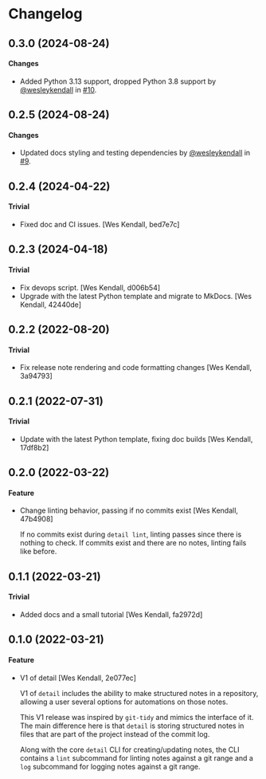 # Changelog

## 0.3.0 (2024-08-24)

#### Changes

  - Added Python 3.13 support, dropped Python 3.8 support by [@wesleykendall](https://github.com/wesleykendall) in [#10](https://github.com/Opus10/detail/pull/10).

## 0.2.5 (2024-08-24)

#### Changes

  - Updated docs styling and testing dependencies by [@wesleykendall](https://github.com/wesleykendall) in [#9](https://github.com/Opus10/detail/pull/9).

## 0.2.4 (2024-04-22)

#### Trivial

  - Fixed doc and CI issues. [Wes Kendall, bed7e7c]

## 0.2.3 (2024-04-18)

#### Trivial

  - Fix devops script. [Wes Kendall, d006b54]
  - Upgrade with the latest Python template and migrate to MkDocs. [Wes Kendall, 42440de]

## 0.2.2 (2022-08-20)

#### Trivial

  - Fix release note rendering and code formatting changes [Wes Kendall, 3a94793]

## 0.2.1 (2022-07-31)

#### Trivial

  - Update with the latest Python template, fixing doc builds [Wes Kendall, 17df8b2]

## 0.2.0 (2022-03-22)

#### Feature

  - Change linting behavior, passing if no commits exist [Wes Kendall, 47b4908]

    If no commits exist during ``detail lint``, linting passes
    since there is nothing to check. If commits exist and there are no
    notes, linting fails like before.

## 0.1.1 (2022-03-21)

#### Trivial

  - Added docs and a small tutorial [Wes Kendall, fa2972d]

## 0.1.0 (2022-03-21)

#### Feature

  - V1 of detail [Wes Kendall, 2e077ec]

    V1 of ``detail`` includes the ability to make structured notes in a repository,
    allowing a user several options for automations on those notes.

    This V1 release was inspired by ``git-tidy`` and mimics the interface of it.
    The main difference here is that ``detail`` is storing structured notes in
    files that are part of the project instead of the commit log.

    Along with the core ``detail`` CLI for creating/updating notes, the CLI
    contains a ``lint`` subcommand for linting notes against a git range and
    a ``log`` subcommand for logging notes against a git range.
